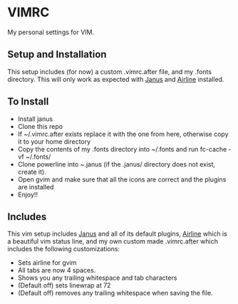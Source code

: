 VIMRC
=====

My personal settings for VIM.

Setup and Installation
----
This setup includes (for now) a custom .vimrc.after file, and my .fonts directory.
This will only work as expected with [Janus](https://github.com/carlhuda/janus) and [Airline](https://github.com/bling/vim-airline) installed.

To Install
----

- Install janus
- Clone this repo
- If ~/.vimrc.after exists replace it with the one from here, otherwise copy it to your home directory
- Copy the contents of my .fonts directory into ~/.fonts and run fc-cache -vf ~/.fonts/
- Clone powerline into ~.janus (if the .janus/ directory does not exist, create it).
- Open gvim and make sure that all the icons are correct and the plugins are installed
- Enjoy!!

Includes
----
This vim setup includes [Janus](https://github.com/carlhuda/janus) and all of its default plugins,
[Airline](https://github.com/bling/vim-airline) which is a beautiful vim status line,
and my own custom made .vimrc.after which includes the following customizations:

- Sets airline for gvim
- All tabs are now 4 spaces.
- Shows you any trailing whitespace and tab characters
- (Default off) sets linewrap at 72
- (Default off) removes any trailing whitespace when saving the file.
